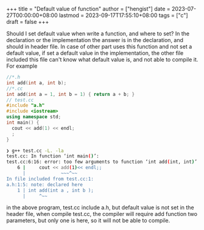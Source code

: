 +++
title = "Default value of function"
author = ["hengist"]
date = 2023-07-27T00:00:00+08:00
lastmod = 2023-09-17T17:55:10+08:00
tags = ["c"]
draft = false
+++

Should I set default value when write a function, and where to set? In the declaration or the implementation
the answer is in the declaration, and should in header file. In case of other part uses this function and not set a default value, if set a default value in the implementation, the other file included this file can't know what default value is, and not able to compile it.
For example

```cpp
//*.h
int add(int a, int b);
//*.cc
int add(int a = 1, int b = 1) { return a + b; }
// test.cc
#include "a.h"
#include <iostream>
using namespace std;
int main() {
  cout << add(1) << endl;
  ;
}
```

```bash
❯ g++ test.cc -L. -la
test.cc: In function ‘int main()’:
test.cc:6:16: error: too few arguments to function ‘int add(int, int)’
    6 |     cout << add(1)<< endl;;
      |             ~~~^~~
In file included from test.cc:1:
a.h:1:5: note: declared here
    1 | int add(int a , int b );
      |     ^~~
```

in the above program, test.cc include a.h, but default value is not set in the header file, when compile test.cc, the compiler will require add function two parameters, but only one is here, so it will not be able to compile.
